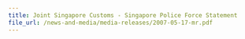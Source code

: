 ```yaml
---
title: Joint Singapore Customs - Singapore Police Force Statement 
file_url: /news-and-media/media-releases/2007-05-17-mr.pdf
---
```

